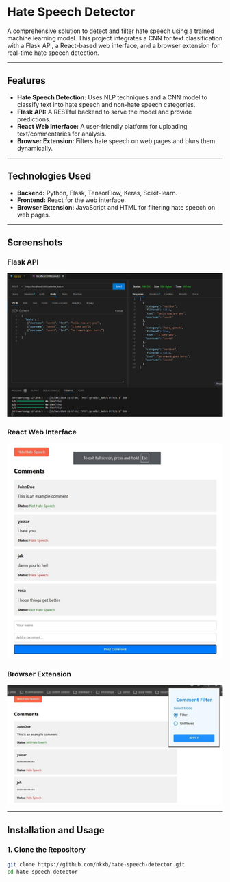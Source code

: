 # Hate Speech Detector

A comprehensive solution to detect and filter hate speech using a trained machine learning model. This project integrates a CNN for text classification with a Flask API, a React-based web interface, and a browser extension for real-time hate speech detection.

---

## Features
- **Hate Speech Detection:** Uses NLP techniques and a CNN model to classify text into hate speech and non-hate speech categories.
- **Flask API:** A RESTful backend to serve the model and provide predictions.
- **React Web Interface:** A user-friendly platform for uploading text/commentaries for analysis.
- **Browser Extension:** Filters hate speech on web pages and blurs them dynamically.

---

## Technologies Used
- **Backend:** Python, Flask, TensorFlow, Keras, Scikit-learn.
- **Frontend:** React for the web interface.
- **Browser Extension:** JavaScript and HTML for filtering hate speech on web pages.

---

## Screenshots

### Flask API
![Flask API Example](server/server.png)

### React Web Interface
![React Web Interface](ui/screenshot.jpg)

### Browser Extension
![Browser Extension Example](ui/screenshot2.jpg)

---

## Installation and Usage

### **1. Clone the Repository**
```bash
git clone https://github.com/nkkb/hate-speech-detector.git
cd hate-speech-detector
